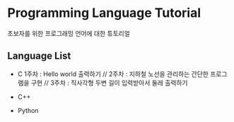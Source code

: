 # Programming Language Tutorial

초보자를 위한 프로그래밍 언어에 대한 튜토리얼

## Language List

* C
1주차 : Hello world 출력하기 //
2주차 : 지하철 노선을 관리하는 간단한 프로그램을 구현 //
3주차 : 직사각형 두변 길이 입력받아서 둘레 출력하기

* C++
* Python
